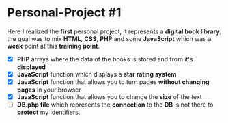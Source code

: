 # Personal-Project #1

Here I realized the **first** personal project, it represents a **digital book library**, the goal was to mix **HTML**, **CSS**, **PHP** and some **JavaScript** which was a **weak** point at this **training point**.

- [x] **PHP** arrays where the data of the books is stored and from it's **displayed**
- [x] **JavaScript** function which displays a **star rating system**
- [x] **JavaScript** function that allows you to turn pages **without changing pages** in your browser
- [x] **JavaScript** function that allows you to change the **size** of the text
- [ ] **DB.php file** which represents the **connection** to the **DB** is not there to **protect** my identifiers.
